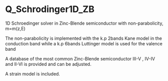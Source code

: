 # Q_Schrodinger1D_ZB
1D Schroedinger solver in Zinc-Blende semiconductor with non-parabolicity, m=m(z,E)

The non-parabolicity is implemented with the k.p 2bands Kane model in the conduction band while a k.p 6bands Luttinger model is used for the valence band

A database of the most common Zinc-Blende semiconductor III-V , IV-IV and II-VI is provided and can be adjusted.

A strain model is included.
